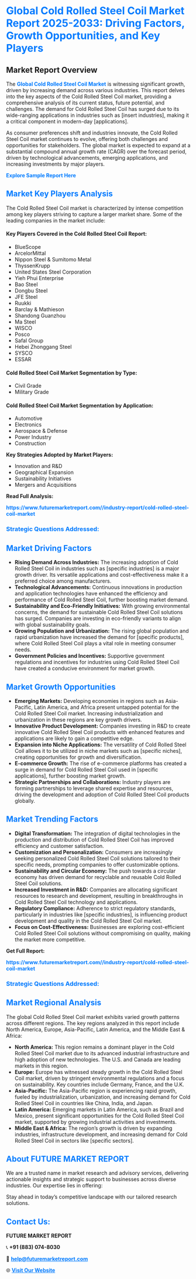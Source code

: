 <h1 style="color: #007BFF;">Global Cold Rolled Steel Coil Market Report 2025-2033: Driving Factors, Growth Opportunities, and Key Players</h1>

<section id="overview">
<h2>Market Report Overview</h2>
<p>The <a href="https://www.futuremarketreport.com//industry-report/cold-rolled-steel-coil-market" style="color: #007BFF; text-decoration: none;"><strong>Global Cold Rolled Steel Coil Market</strong></a> is witnessing significant growth, driven by increasing demand across various industries. This report delves into the key aspects of the Cold Rolled Steel Coil market, providing a comprehensive analysis of its current status, future potential, and challenges. The demand for Cold Rolled Steel Coil has surged due to its wide-ranging applications in industries such as [insert industries], making it a critical component in modern-day [applications].</p>
<p>As consumer preferences shift and industries innovate, the Cold Rolled Steel Coil market continues to evolve, offering both challenges and opportunities for stakeholders. The global market is expected to expand at a substantial compound annual growth rate (CAGR) over the forecast period, driven by technological advancements, emerging applications, and increasing investments by major players.</p>
</section>

<section id="overview">
<p><a href="https://www.futuremarketreport.com//request-sample/reportId=88882" style="color: #007BFF; text-decoration: none;"><strong>Explore Sample Report Here</strong></a></p>
</section>

<section id="key-players">
<h2 style="color: #007BFF;">Market Key Players Analysis</h2>
<p>The Cold Rolled Steel Coil market is characterized by intense competition among key players striving to capture a larger market share. Some of the leading companies in the market include:</p>
<h4>Key Players Covered in the Cold Rolled Steel Coil Report:</h4>
<ul><li>BlueScope</li><li>ArcelorMittal</li><li>Nippon Steel &amp; Sumitomo Metal</li><li>ThyssenKrupp</li><li>United States Steel Corporation</li><li>Yieh Phui Enterprise</li><li>Bao Steel</li><li>Dongbu Steel</li><li>JFE Steel</li><li>Ruukki</li><li>Barclay &amp; Mathieson</li><li>Shandong Guanzhou</li><li>Ma Steel</li><li>WISCO</li><li>Posco</li><li>Safal Group</li><li>Hebei Zhonggang Steel</li><li>SYSCO</li><li>ESSAR</li></ul>
<h4>Cold Rolled Steel Coil Market Segmentation by Type:</h4>
<ul><li>Civil Grade</li><li>Military Grade</li></ul>

<h4>Cold Rolled Steel Coil Market Segmentation by Application:</h4>
<ul><li>Automotive</li><li>Electronics</li><li>Aerospace &amp; Defense</li><li>Power Industry</li><li>Construction</li></ul>
<p><strong>Key Strategies Adopted by Market Players:</strong></p>
<ul>
<li>Innovation and R&D</li>
<li>Geographical Expansion</li>
<li>Sustainability Initiatives</li>
<li>Mergers and Acquisitions</li>
</ul>
</section>

<section>
<p><strong>Read Full Analysis: </strong></p><a href="https://www.futuremarketreport.com//industry-report/cold-rolled-steel-coil-market" style="color: #007BFF; text-decoration: none;"><strong>https://www.futuremarketreport.com//industry-report/cold-rolled-steel-coil-market</strong></a>
<h3 style="color: #007BFF;">Strategic Questions Addressed:</h3>
</section>

<section id="driving-factors">
<h2 style="color: #007BFF;">Market Driving Factors</h2>
<ul>
<li><strong>Rising Demand Across Industries:</strong> The increasing adoption of Cold Rolled Steel Coil in industries such as [specific industries] is a major growth driver. Its versatile applications and cost-effectiveness make it a preferred choice among manufacturers.</li>
<li><strong>Technological Advancements:</strong> Continuous innovations in production and application technologies have enhanced the efficiency and performance of Cold Rolled Steel Coil, further boosting market demand.</li>
<li><strong>Sustainability and Eco-Friendly Initiatives:</strong> With growing environmental concerns, the demand for sustainable Cold Rolled Steel Coil solutions has surged. Companies are investing in eco-friendly variants to align with global sustainability goals.</li>
<li><strong>Growing Population and Urbanization:</strong> The rising global population and rapid urbanization have increased the demand for [specific products], where Cold Rolled Steel Coil plays a vital role in meeting consumer needs.</li>
<li><strong>Government Policies and Incentives:</strong> Supportive government regulations and incentives for industries using Cold Rolled Steel Coil have created a conducive environment for market growth.</li>
</ul>
</section>

<section id="growth-opportunities">
<h2 style="color: #007BFF;">Market Growth Opportunities</h2>
<ul>
<li><strong>Emerging Markets:</strong> Developing economies in regions such as Asia-Pacific, Latin America, and Africa present untapped potential for the Cold Rolled Steel Coil market. Increasing industrialization and urbanization in these regions are key growth drivers.</li>
<li><strong>Innovative Product Development:</strong> Companies investing in R&D to create innovative Cold Rolled Steel Coil products with enhanced features and applications are likely to gain a competitive edge.</li>
<li><strong>Expansion into Niche Applications:</strong> The versatility of Cold Rolled Steel Coil allows it to be utilized in niche markets such as [specific niches], creating opportunities for growth and diversification.</li>
<li><strong>E-commerce Growth:</strong> The rise of e-commerce platforms has created a surge in demand for Cold Rolled Steel Coil used in [specific applications], further boosting market growth.</li>
<li><strong>Strategic Partnerships and Collaborations:</strong> Industry players are forming partnerships to leverage shared expertise and resources, driving the development and adoption of Cold Rolled Steel Coil products globally.</li>
</ul>
</section>

<section id="trending-factors">
<h2 style="color: #007BFF;">Market Trending Factors</h2>
<ul>
<li><strong>Digital Transformation:</strong> The integration of digital technologies in the production and distribution of Cold Rolled Steel Coil has improved efficiency and customer satisfaction.</li>
<li><strong>Customization and Personalization:</strong> Consumers are increasingly seeking personalized Cold Rolled Steel Coil solutions tailored to their specific needs, prompting companies to offer customizable options.</li>
<li><strong>Sustainability and Circular Economy:</strong> The push towards a circular economy has driven demand for recyclable and reusable Cold Rolled Steel Coil solutions.</li>
<li><strong>Increased Investment in R&D:</strong> Companies are allocating significant resources to research and development, resulting in breakthroughs in Cold Rolled Steel Coil technology and applications.</li>
<li><strong>Regulatory Compliance:</strong> Adherence to strict regulatory standards, particularly in industries like [specific industries], is influencing product development and quality in the Cold Rolled Steel Coil market.</li>
<li><strong>Focus on Cost-Effectiveness:</strong> Businesses are exploring cost-efficient Cold Rolled Steel Coil solutions without compromising on quality, making the market more competitive.</li>
</ul>
</section>

<section>
<p><strong>Get Full Report: </strong></p><a href="https://www.futuremarketreport.com//industry-report/cold-rolled-steel-coil-market" style="color: #007BFF; text-decoration: none;"><strong>https://www.futuremarketreport.com//industry-report/cold-rolled-steel-coil-market</strong></a>
<h3 style="color: #007BFF;">Strategic Questions Addressed:</h3>
</section>


<section id="regional-analysis">
<h2 style="color: #007BFF;">Market Regional Analysis</h2>
<p>The global Cold Rolled Steel Coil market exhibits varied growth patterns across different regions. The key regions analyzed in this report include North America, Europe, Asia-Pacific, Latin America, and the Middle East & Africa:</p>
<ul>
<li><strong>North America:</strong> This region remains a dominant player in the Cold Rolled Steel Coil market due to its advanced industrial infrastructure and high adoption of new technologies. The U.S. and Canada are leading markets in this region.</li>
<li><strong>Europe:</strong> Europe has witnessed steady growth in the Cold Rolled Steel Coil market, driven by stringent environmental regulations and a focus on sustainability. Key countries include Germany, France, and the U.K.</li>
<li><strong>Asia-Pacific:</strong> The Asia-Pacific region is experiencing rapid growth, fueled by industrialization, urbanization, and increasing demand for Cold Rolled Steel Coil in countries like China, India, and Japan.</li>
<li><strong>Latin America:</strong> Emerging markets in Latin America, such as Brazil and Mexico, present significant opportunities for the Cold Rolled Steel Coil market, supported by growing industrial activities and investments.</li>
<li><strong>Middle East & Africa:</strong> The region’s growth is driven by expanding industries, infrastructure development, and increasing demand for Cold Rolled Steel Coil in sectors like [specific sectors].</li>
</ul>
</section>

<footer>
<h2 style="color: #007BFF;">About FUTURE MARKET REPORT</h2>
<p>We are a trusted name in market research and advisory services, delivering actionable insights and strategic support to businesses across diverse industries. Our expertise lies in offering:</p>

<p>Stay ahead in today’s competitive landscape with our tailored research solutions.</p>

<h2 style="color: #007BFF;">Contact Us:</h2>
<p><strong>FUTURE MARKET REPORT</strong></p>
<p>📞 <strong>+91 (883) 074-8030</strong></p>
<p>📧 <strong><a href="mailto:help@futuremarketreport.com" style="color: #007BFF;">help@futuremarketreport.com</a></strong></p>
<p>🌐 <strong><a href="https://www.futuremarketreport.com/" style="color: #007BFF;">Visit Our Website</a></strong></p>
</footer>